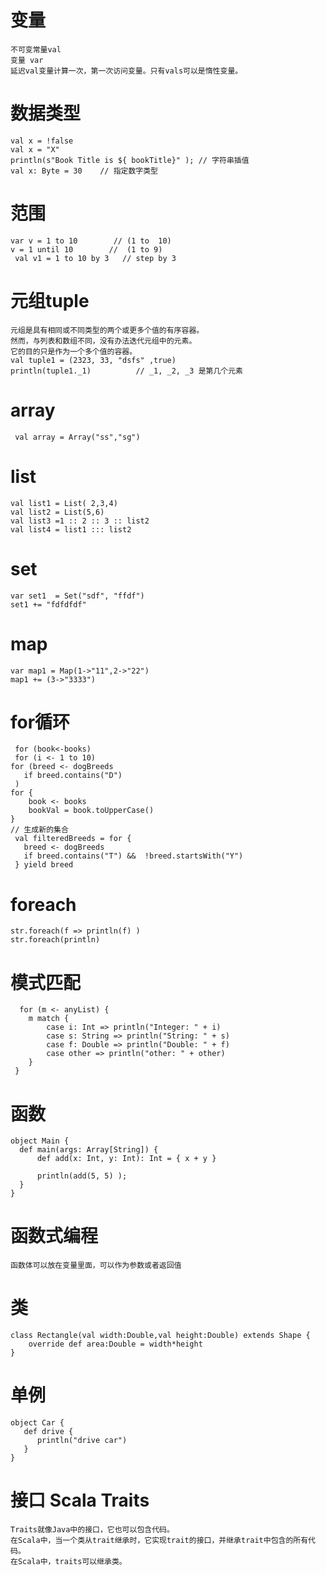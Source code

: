 # 变量

	不可变常量val
	变量 var
	延迟val变量计算一次，第一次访问变量。只有vals可以是惰性变量。


# 数据类型

	val x = !false 
	val x = "X" 
	println(s"Book Title is ${ bookTitle}" ); // 字符串插值
	val x: Byte = 30 	// 指定数字类型


# 范围

	var v = 1 to 10        // (1 to  10) 
    v = 1 until 10        //  (1 to 9) 
     val v1 = 1 to 10 by 3   // step by 3

# 元组tuple

	元组是具有相同或不同类型的两个或更多个值的有序容器。
	然而，与列表和数组不同，没有办法迭代元组中的元素。
	它的目的只是作为一个多个值的容器。
 	val tuple1 = (2323, 33, "dsfs" ,true)
    println(tuple1._1)			// _1, _2, _3 是第几个元素


# array

	 val array = Array("ss","sg")

# list 

	
    val list1 = List( 2,3,4)
    val list2 = List(5,6)
    val list3 =1 :: 2 :: 3 :: list2
    val list4 = list1 ::: list2


# set
	
	var set1  = Set("sdf", "ffdf")
    set1 += "fdfdfdf"


# map

	var map1 = Map(1->"11",2->"22")
    map1 += (3->"3333")


# for循环

	 for (book<-books)
	 for (i <- 1 to 10) 
	for (breed <- dogBreeds 
       if breed.contains("D") 
     )
	for {
        book <- books
        bookVal = book.toUpperCase()
    }
	// 生成新的集合
	 val filteredBreeds = for { 
       breed <- dogBreeds 
       if breed.contains("T") &&  !breed.startsWith("Y") 
     } yield breed

# foreach

	str.foreach(f => println(f) )
	str.foreach(println)


# 模式匹配

	  for (m <- anyList) {
        m match {
            case i: Int => println("Integer: " + i)
            case s: String => println("String: " + s)
            case f: Double => println("Double: " + f)
            case other => println("other: " + other)
        }
     } 

# 函数

	object Main {
	  def main(args: Array[String]) {
	      def add(x: Int, y: Int): Int = { x + y } 
	      
	      println(add(5, 5) );
	  }
	}

# 函数式编程

	
	函数体可以放在变量里面，可以作为参数或者返回值


# 类

	class Rectangle(val width:Double,val height:Double) extends Shape {
   		override def area:Double = width*height
	}


# 单例

	object Car {
	   def drive {
	      println("drive car")
	   }
	}


# 接口	Scala Traits

	Traits就像Java中的接口，它也可以包含代码。
	在Scala中，当一个类从trait继承时，它实现trait的接口，并继承trait中包含的所有代码。
	在Scala中，traits可以继承类。

